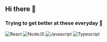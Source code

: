 ## Hi there 👋

### Trying to get better at these everyday 🤔
![React](https://aleen42.github.io/badges/src/react.svg) ![NodeJS](https://aleen42.github.io/badges/src/node.svg) ![Javascript](https://aleen42.github.io/badges/src/javascript.svg) ![Typescript](https://aleen42.github.io/badges/src/typescript.svg)

